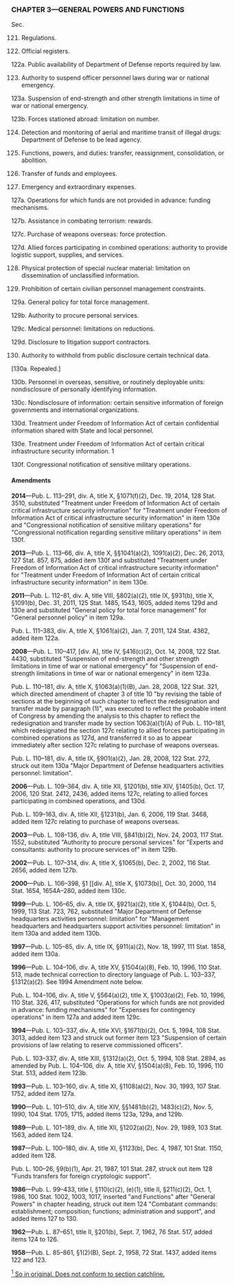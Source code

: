 ### **CHAPTER 3—GENERAL POWERS AND FUNCTIONS** ###

Sec.

121. Regulations.

122. Official registers.

122a. Public availability of Department of Defense reports required by law.

123. Authority to suspend officer personnel laws during war or national emergency.

123a. Suspension of end-strength and other strength limitations in time of war or national emergency.

123b. Forces stationed abroad: limitation on number.

124. Detection and monitoring of aerial and maritime transit of illegal drugs: Department of Defense to be lead agency.

125. Functions, powers, and duties: transfer, reassignment, consolidation, or abolition.

126. Transfer of funds and employees.

127. Emergency and extraordinary expenses.

127a. Operations for which funds are not provided in advance: funding mechanisms.

127b. Assistance in combating terrorism: rewards.

127c. Purchase of weapons overseas: force protection.

127d. Allied forces participating in combined operations: authority to provide logistic support, supplies, and services.

128. Physical protection of special nuclear material: limitation on dissemination of unclassified information.

129. Prohibition of certain civilian personnel management constraints.

129a. General policy for total force management.

129b. Authority to procure personal services.

129c. Medical personnel: limitations on reductions.

129d. Disclosure to litigation support contractors.

130. Authority to withhold from public disclosure certain technical data.

[130a. Repealed.]

130b. Personnel in overseas, sensitive, or routinely deployable units: nondisclosure of personally identifying information.

130c. Nondisclosure of information: certain sensitive information of foreign governments and international organizations.

130d. Treatment under Freedom of Information Act of certain confidential information shared with State and local personnel.

130e. Treatment under Freedom of Information Act of certain critical infrastructure security information. 1

130f. Congressional notification of sensitive military operations.

#### Amendments ####

**2014**—Pub. L. 113–291, div. A, title X, §1071(f)(2), Dec. 19, 2014, 128 Stat. 3510, substituted "Treatment under Freedom of Information Act of certain critical infrastructure security information" for "Treatment under Freedom of Information Act of critical infrastructure security information" in item 130e and "Congressional notification of sensitive military operations" for "Congressional notification regarding sensitive military operations" in item 130f.

**2013**—Pub. L. 113–66, div. A, title X, §§1041(a)(2), 1091(a)(2), Dec. 26, 2013, 127 Stat. 857, 875, added item 130f and substituted "Treatment under Freedom of Information Act of critical infrastructure security information" for "Treatment under Freedom of Information Act of certain critical infrastructure security information" in item 130e.

**2011**—Pub. L. 112–81, div. A, title VIII, §802(a)(2), title IX, §931(b), title X, §1091(b), Dec. 31, 2011, 125 Stat. 1485, 1543, 1605, added items 129d and 130e and substituted "General policy for total force management" for "General personnel policy" in item 129a.

Pub. L. 111–383, div. A, title X, §1061(a)(2), Jan. 7, 2011, 124 Stat. 4362, added item 122a.

**2008**—Pub. L. 110–417, [div. A], title IV, §416(c)(2), Oct. 14, 2008, 122 Stat. 4430, substituted "Suspension of end-strength and other strength limitations in time of war or national emergency" for "Suspension of end-strength limitations in time of war or national emergency" in item 123a.

Pub. L. 110–181, div. A, title X, §1063(a)(1)(B), Jan. 28, 2008, 122 Stat. 321, which directed amendment of chapter 3 of title 10 "by revising the table of sections at the beginning of such chapter to reflect the redesignation and transfer made by paragraph (1)", was executed to reflect the probable intent of Congress by amending the analysis to this chapter to reflect the redesignation and transfer made by section 1063(a)(1)(A) of Pub. L. 110–181, which redesignated the section 127c relating to allied forces participating in combined operations as 127d, and transferred it so as to appear immediately after section 127c relating to purchase of weapons overseas.

Pub. L. 110–181, div. A, title IX, §901(a)(2), Jan. 28, 2008, 122 Stat. 272, struck out item 130a "Major Department of Defense headquarters activities personnel: limitation".

**2006**—Pub. L. 109–364, div. A, title XII, §1201(b), title XIV, §1405(b), Oct. 17, 2006, 120 Stat. 2412, 2436, added items 127c, relating to allied forces participating in combined operations, and 130d.

Pub. L. 109–163, div. A, title XII, §1231(b), Jan. 6, 2006, 119 Stat. 3468, added item 127c relating to purchase of weapons overseas.

**2003**—Pub. L. 108–136, div. A, title VIII, §841(b)(2), Nov. 24, 2003, 117 Stat. 1552, substituted "Authority to procure personal services" for "Experts and consultants: authority to procure services of" in item 129b.

**2002**—Pub. L. 107–314, div. A, title X, §1065(b), Dec. 2, 2002, 116 Stat. 2656, added item 127b.

**2000**—Pub. L. 106–398, §1 [[div. A], title X, §1073(b)], Oct. 30, 2000, 114 Stat. 1654, 1654A–280, added item 130c.

**1999**—Pub. L. 106–65, div. A, title IX, §921(a)(2), title X, §1044(b), Oct. 5, 1999, 113 Stat. 723, 762, substituted "Major Department of Defense headquarters activities personnel: limitation" for "Management headquarters and headquarters support activities personnel: limitation" in item 130a and added item 130b.

**1997**—Pub. L. 105–85, div. A, title IX, §911(a)(2), Nov. 18, 1997, 111 Stat. 1858, added item 130a.

**1996**—Pub. L. 104–106, div. A, title XV, §1504(a)(8), Feb. 10, 1996, 110 Stat. 513, made technical correction to directory language of Pub. L. 103–337, §1312(a)(2). See 1994 Amendment note below.

Pub. L. 104–106, div. A, title V, §564(a)(2), title X, §1003(a)(2), Feb. 10, 1996, 110 Stat. 326, 417, substituted "Operations for which funds are not provided in advance: funding mechanisms" for "Expenses for contingency operations" in item 127a and added item 129c.

**1994**—Pub. L. 103–337, div. A, title XVI, §1671(b)(2), Oct. 5, 1994, 108 Stat. 3013, added item 123 and struck out former item 123 "Suspension of certain provisions of law relating to reserve commissioned officers".

Pub. L. 103–337, div. A, title XIII, §1312(a)(2), Oct. 5, 1994, 108 Stat. 2894, as amended by Pub. L. 104–106, div. A, title XV, §1504(a)(8), Feb. 10, 1996, 110 Stat. 513, added item 123b.

**1993**—Pub. L. 103–160, div. A, title XI, §1108(a)(2), Nov. 30, 1993, 107 Stat. 1752, added item 127a.

**1990**—Pub. L. 101–510, div. A, title XIV, §§1481(b)(2), 1483(c)(2), Nov. 5, 1990, 104 Stat. 1705, 1715, added items 123a, 129a, and 129b.

**1989**—Pub. L. 101–189, div. A, title XII, §1202(a)(2), Nov. 29, 1989, 103 Stat. 1563, added item 124.

**1987**—Pub. L. 100–180, div. A, title XI, §1123(b), Dec. 4, 1987, 101 Stat. 1150, added item 128.

Pub. L. 100–26, §9(b)(1), Apr. 21, 1987, 101 Stat. 287, struck out item 128 "Funds transfers for foreign cryptologic support".

**1986**—Pub. L. 99–433, title I, §110(c)(2), (e)(1), title II, §211(c)(2), Oct. 1, 1986, 100 Stat. 1002, 1003, 1017, inserted "and Functions" after "General Powers" in chapter heading, struck out item 124 "Combatant commands: establishment; composition; functions; administration and support", and added items 127 to 130.

**1962**—Pub. L. 87–651, title II, §201(b), Sept. 7, 1962, 76 Stat. 517, added items 124 to 126.

**1958**—Pub. L. 85–861, §1(2)(B), Sept. 2, 1958, 72 Stat. 1437, added items 122 and 123.

[<sup>1</sup> So in original. Does not conform to section catchline.](#CHAPTER3_1)